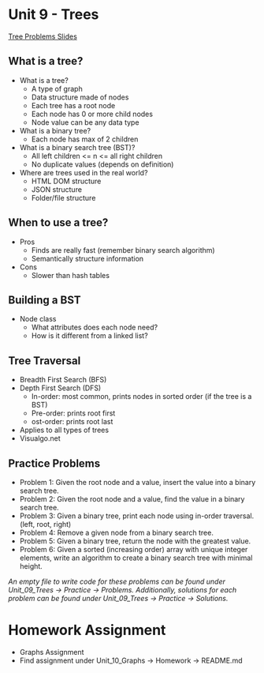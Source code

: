 # Unit 9 - Trees

[Tree Problems Slides](https://docs.google.com/presentation/d/1z7NnDibIZ3642Jqt82pseoyZDgUem5-isjGoDrip1Qc/edit?usp=sharing)

## What is a tree?
- What is a tree?
    - A type of graph
    - Data structure made of nodes
    - Each tree has a root node
    - Each node has 0 or more child nodes
    - Node value can be any data type
- What is a binary tree?
    - Each node has max of 2 children
- What is a binary search tree (BST)?
    - All left children <= n <= all right children
    - No duplicate values (depends on definition)
- Where are trees used in the real world?
    - HTML DOM structure
    - JSON structure
    - Folder/file structure

## When to use a tree?
- Pros
    - Finds are really fast (remember binary search algorithm)
    - Semantically structure information
- Cons
    - Slower than hash tables

## Building a BST
- Node class
    - What attributes does each node need?
    - How is it different from a linked list?

## Tree Traversal
- Breadth First Search (BFS)
- Depth First Search (DFS)
    - In-order: most common, prints nodes in sorted order (if the tree is a BST)
    - Pre-order: prints root first
    - ost-order: prints root last
- Applies to all types of trees
- Visualgo.net

## Practice Problems
- Problem 1: Given the root node and a value, insert the value into a binary search tree.
- Problem 2: Given the root node and a value, find the value in a binary search tree.
- Problem 3: Given a binary tree, print each node using in-order traversal. (left, root, right)
- Problem 4: Remove a given node from a binary search tree.
- Problem 5: Given a binary tree, return the node with the greatest value.
- Problem 6: Given a sorted (increasing order) array with unique integer elements, write an algorithm to create a binary search tree with minimal height.

*An empty file to write code for these problems can be found under Unit_09_Trees -> Practice -> Problems. Additionally, solutions for each problem can be found under Unit_09_Trees -> Practice -> Solutions.*

# Homework Assignment
- Graphs Assignment
- Find assignment under Unit_10_Graphs -> Homework -> README.md
